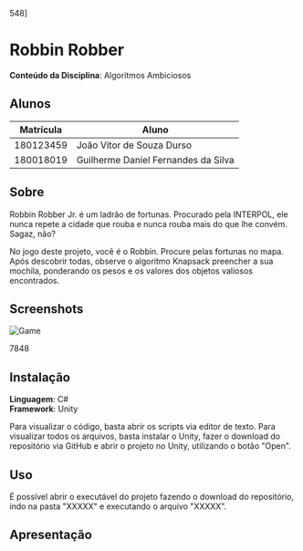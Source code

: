 
548]
# Robbin Robber

**Conteúdo da Disciplina**: Algoritmos Ambiciosos<br>

## Alunos

| Matrícula | Aluno                               |
| --------- | ----------------------------------- |
| 180123459 | João Vitor de Souza Durso           |
| 180018019 | Guilherme Daniel Fernandes da Silva |

## Sobre

Robbin Robber Jr. é um ladrão de fortunas. Procurado pela INTERPOL, ele nunca repete a cidade que rouba e nunca rouba mais do que lhe convém. Sagaz, não? 

No jogo deste projeto, você é o Robbin. Procure pelas fortunas no mapa. Após descobrir todas, observe o algoritmo Knapsack preencher a sua mochila, ponderando os pesos e os valores dos objetos valiosos encontrados.

## Screenshots

![Game](https://user-images.githubusercontent.com/69814362/188538124-f3cc4fc2-8382-438b-a56e-1609944ffa49.png)

7848


## Instalação

**Linguagem**: C#<br>
**Framework**: Unity<br>

Para visualizar o código, basta abrir os scripts via editor de texto.
Para visualizar todos os arquivos, basta instalar o Unity, fazer o download do repositório via GitHub e abrir o projeto no Unity, utilizando o botão "Open".

## Uso

É possível abrir o executável do projeto fazendo o download do repositório, indo na pasta "XXXXX" e executando o arquivo "XXXXX". 

## Apresentação

